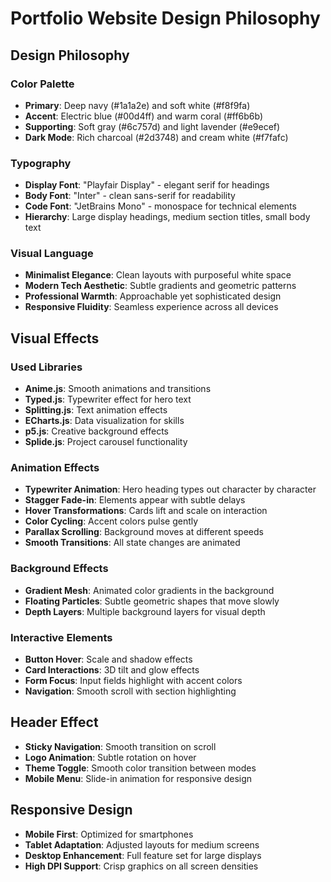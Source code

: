 # Portfolio Website Design Philosophy

## Design Philosophy

### Color Palette
- **Primary**: Deep navy (#1a1a2e) and soft white (#f8f9fa)
- **Accent**: Electric blue (#00d4ff) and warm coral (#ff6b6b)
- **Supporting**: Soft gray (#6c757d) and light lavender (#e9ecef)
- **Dark Mode**: Rich charcoal (#2d3748) and cream white (#f7fafc)

### Typography
- **Display Font**: "Playfair Display" - elegant serif for headings
- **Body Font**: "Inter" - clean sans-serif for readability
- **Code Font**: "JetBrains Mono" - monospace for technical elements
- **Hierarchy**: Large display headings, medium section titles, small body text

### Visual Language
- **Minimalist Elegance**: Clean layouts with purposeful white space
- **Modern Tech Aesthetic**: Subtle gradients and geometric patterns
- **Professional Warmth**: Approachable yet sophisticated design
- **Responsive Fluidity**: Seamless experience across all devices

## Visual Effects

### Used Libraries
- **Anime.js**: Smooth animations and transitions
- **Typed.js**: Typewriter effect for hero text
- **Splitting.js**: Text animation effects
- **ECharts.js**: Data visualization for skills
- **p5.js**: Creative background effects
- **Splide.js**: Project carousel functionality

### Animation Effects
- **Typewriter Animation**: Hero heading types out character by character
- **Stagger Fade-in**: Elements appear with subtle delays
- **Hover Transformations**: Cards lift and scale on interaction
- **Color Cycling**: Accent colors pulse gently
- **Parallax Scrolling**: Background moves at different speeds
- **Smooth Transitions**: All state changes are animated

### Background Effects
- **Gradient Mesh**: Animated color gradients in the background
- **Floating Particles**: Subtle geometric shapes that move slowly
- **Depth Layers**: Multiple background layers for visual depth

### Interactive Elements
- **Button Hover**: Scale and shadow effects
- **Card Interactions**: 3D tilt and glow effects
- **Form Focus**: Input fields highlight with accent colors
- **Navigation**: Smooth scroll with section highlighting

## Header Effect
- **Sticky Navigation**: Smooth transition on scroll
- **Logo Animation**: Subtle rotation on hover
- **Theme Toggle**: Smooth color transition between modes
- **Mobile Menu**: Slide-in animation for responsive design

## Responsive Design
- **Mobile First**: Optimized for smartphones
- **Tablet Adaptation**: Adjusted layouts for medium screens
- **Desktop Enhancement**: Full feature set for large displays
- **High DPI Support**: Crisp graphics on all screen densities